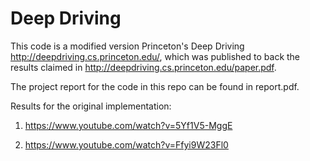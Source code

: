 # Deep Driving
This code is a modified version Princeton's Deep Driving http://deepdriving.cs.princeton.edu/, which was published to back the 
results claimed in http://deepdriving.cs.princeton.edu/paper.pdf.

The project report for the code in this repo can be found in report.pdf.

Results for the original implementation:

1. https://www.youtube.com/watch?v=5Yf1V5-MggE

2. https://www.youtube.com/watch?v=Ffyi9W23Fl0
